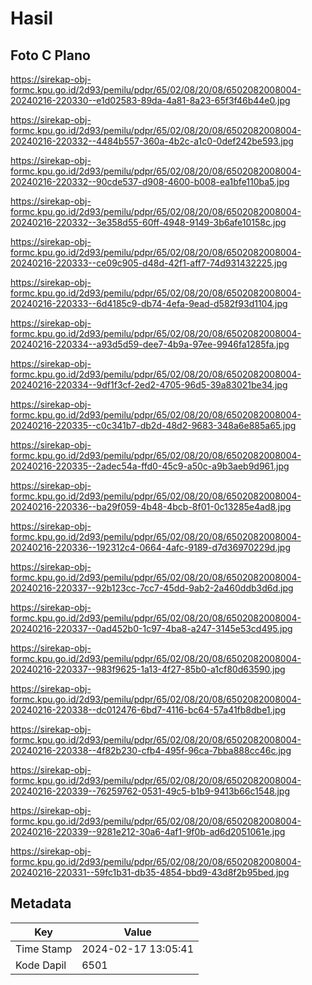 # Hasil

## Foto C Plano

https://sirekap-obj-formc.kpu.go.id/2d93/pemilu/pdpr/65/02/08/20/08/6502082008004-20240216-220330--e1d02583-89da-4a81-8a23-65f3f46b44e0.jpg

https://sirekap-obj-formc.kpu.go.id/2d93/pemilu/pdpr/65/02/08/20/08/6502082008004-20240216-220332--4484b557-360a-4b2c-a1c0-0def242be593.jpg

https://sirekap-obj-formc.kpu.go.id/2d93/pemilu/pdpr/65/02/08/20/08/6502082008004-20240216-220332--90cde537-d908-4600-b008-ea1bfe110ba5.jpg

https://sirekap-obj-formc.kpu.go.id/2d93/pemilu/pdpr/65/02/08/20/08/6502082008004-20240216-220332--3e358d55-60ff-4948-9149-3b6afe10158c.jpg

https://sirekap-obj-formc.kpu.go.id/2d93/pemilu/pdpr/65/02/08/20/08/6502082008004-20240216-220333--ce09c905-d48d-42f1-aff7-74d931432225.jpg

https://sirekap-obj-formc.kpu.go.id/2d93/pemilu/pdpr/65/02/08/20/08/6502082008004-20240216-220333--6d4185c9-db74-4efa-9ead-d582f93d1104.jpg

https://sirekap-obj-formc.kpu.go.id/2d93/pemilu/pdpr/65/02/08/20/08/6502082008004-20240216-220334--a93d5d59-dee7-4b9a-97ee-9946fa1285fa.jpg

https://sirekap-obj-formc.kpu.go.id/2d93/pemilu/pdpr/65/02/08/20/08/6502082008004-20240216-220334--9df1f3cf-2ed2-4705-96d5-39a83021be34.jpg

https://sirekap-obj-formc.kpu.go.id/2d93/pemilu/pdpr/65/02/08/20/08/6502082008004-20240216-220335--c0c341b7-db2d-48d2-9683-348a6e885a65.jpg

https://sirekap-obj-formc.kpu.go.id/2d93/pemilu/pdpr/65/02/08/20/08/6502082008004-20240216-220335--2adec54a-ffd0-45c9-a50c-a9b3aeb9d961.jpg

https://sirekap-obj-formc.kpu.go.id/2d93/pemilu/pdpr/65/02/08/20/08/6502082008004-20240216-220336--ba29f059-4b48-4bcb-8f01-0c13285e4ad8.jpg

https://sirekap-obj-formc.kpu.go.id/2d93/pemilu/pdpr/65/02/08/20/08/6502082008004-20240216-220336--192312c4-0664-4afc-9189-d7d36970229d.jpg

https://sirekap-obj-formc.kpu.go.id/2d93/pemilu/pdpr/65/02/08/20/08/6502082008004-20240216-220337--92b123cc-7cc7-45dd-9ab2-2a460ddb3d6d.jpg

https://sirekap-obj-formc.kpu.go.id/2d93/pemilu/pdpr/65/02/08/20/08/6502082008004-20240216-220337--0ad452b0-1c97-4ba8-a247-3145e53cd495.jpg

https://sirekap-obj-formc.kpu.go.id/2d93/pemilu/pdpr/65/02/08/20/08/6502082008004-20240216-220337--983f9625-1a13-4f27-85b0-a1cf80d63590.jpg

https://sirekap-obj-formc.kpu.go.id/2d93/pemilu/pdpr/65/02/08/20/08/6502082008004-20240216-220338--dc012476-6bd7-4116-bc64-57a41fb8dbe1.jpg

https://sirekap-obj-formc.kpu.go.id/2d93/pemilu/pdpr/65/02/08/20/08/6502082008004-20240216-220338--4f82b230-cfb4-495f-96ca-7bba888cc46c.jpg

https://sirekap-obj-formc.kpu.go.id/2d93/pemilu/pdpr/65/02/08/20/08/6502082008004-20240216-220339--76259762-0531-49c5-b1b9-9413b66c1548.jpg

https://sirekap-obj-formc.kpu.go.id/2d93/pemilu/pdpr/65/02/08/20/08/6502082008004-20240216-220339--9281e212-30a6-4af1-9f0b-ad6d2051061e.jpg

https://sirekap-obj-formc.kpu.go.id/2d93/pemilu/pdpr/65/02/08/20/08/6502082008004-20240216-220331--59fc1b31-db35-4854-bbd9-43d8f2b95bed.jpg


## Metadata

| Key        | Value               |
| ---------- | ------------------- |
| Time Stamp | 2024-02-17 13:05:41 |
| Kode Dapil | 6501                |



